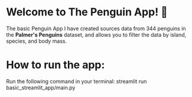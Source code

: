 # Welcome to The Penguin App! 🐧
The basic Penguin App I have created sources data from 344 penguins in the **Palmer's Penguins** dataset, and allows you to filter the data by island, species, and body mass. 

# How to run the app:
Run the following command in your terminal: streamlit run basic_streamlit_app/main.py
